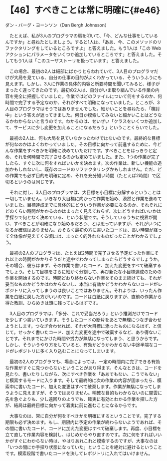# 【46】すべきことは常に明確に{#e46}

<div class="author">ダン・バーグ・ヨーンソン（Dan Bergh Johnsson）</div>

　たとえば、私が3人のプログラマの肩を叩いて、「今、どんな仕事をしているんですか」と尋ねたとしましょう。すると1人は、「ああ、今、このメソッドのリファクタリングをしているところですよ」と答えました。もう1人は「この Web アクションにパラメータをいくつか追加しているところです」と答えました。そしてもう1人は「このユーザストーリを扱っています」と答えました。

　この場合、最初の2人は細部にばかりとらわれていて、3人目のプログラマだけが大局を見ている、自分の仕事の目的がよくわかっている、そういうふうにも見えます。しかし、3人に作業の具体的内容と所要時間を聞いてみると、様子がまったく違ってきたのです。最初の2人は、自分がいま取り組んでいる作業の内容を完全に把握していました。作業ではどのファイルについて何をするのか、何時間で完了する予定なのか、それがすべて明確になっていました。ところが、3人目のプログラマはそうではありませんでした。細かいことを尋ねたら、「検討中」という答えが返ってきました。何日か模索してみないと細かいことはどうなるかわからないと言うのです。わかるのは、せいぜい「クラスをいくつか追加して、サービスに少し変更を加えることになるだろう」ということくらいでした。

　最初の2人は、何も大局を見ていなかったわけではないのです。最終的な目標が何なのかはよくわかっていました。その目標に向かって前進するために、今どんな作業をすべきかを明確に決めていただけです。すべきことをはっきりと定め、それを何時間で完了させるのかも定めていました。また、1つの作業が完了したら、すぐに次に何をすればいいかを決めます。次の作業は、新しい機能の追加かもしれないし、既存のコードのリファクタリングかもしれません。ただ、どの作業でも必ず目的を明確に定め、それを充分短い時間（たとえば2時間）で区切るというのは同じです。

　それに対し、3人目のプログラマは、大目標を小目標に分解するということは一切していません。いきなり大目標に向かって作業を始め、漠然と作業を進めていました。目標達成までに具体的にどういう作業が必要になるのか、それぞれにどのくらい時間がかかるのかはまったく見えておらず、次にどうすればいいかは手探りで何となく決めている、という状態です。そうしているうちに視界が開け、すべきことが明確になり始めるだろう、とは思っていますが、それがいつになるか確信はありません。おそらく最初の方に書いたコードは、長い時間が経って全体像が見えてくる頃には、まったく的外れなものだったことがわかるでしょう。

　最初の2人のプログラマは、たとえば2時間で完了させる予定だった作業にそれ以上の時間がかかりそうだと途中でわかってしまったらどうするでしょうか。その場合、彼らはまず、その作業で書いたコード、加えた変更をすべて破棄するでしょう。そして目標をさらに細かく分割して、再び新たな小目標達成のための作業を開始するのです。時間どおり終わらない作業をそのまま続けても、それが妥当なものかどうかはわからないし、本当に有効かどうかわからないコードがレポジトリに入ってしまうのは良いことではありません。それよりは、いったん作業を白紙に戻した方がいいのです。コードは白紙に戻りますが、直前の作業から得た教訓、ひらめきは頭に残っているはずです。

　3人目のプログラマは、「多分、これで妥当だろう」という推測だけでコードを少しずつ書いていきます。そうしたコードの断片をあとで無理につなぎ合わせようとします。つなぎ合わせれば、それが大目標に添ったものになるはず、と信じて。せっかく書いたコード、加えた変更を途中で破棄するなど、あり得ないことです。それまでにかけた時間や労力が無駄になってしまう、と思うからです。しかし、そういうやり方をしていると、有効かどうかわからない中途半端なコードがレポジトリに多く入り込むことになってしまいます。

　最初の2人のプログラマも、場合によっては、一定の時間内に完了できる有効な作業がすぐに見つからないということがあり得ます。そんなときは、コードを見たり、書いたりしながら、次にすべき作業を「ああでもない、こうでもない」と模索するモードに入ります。そして最終的に次の作業の内容が固まったら、模索中に書いたコード、加えた変更はすべて破棄します。作業が無駄になってしまうように見えますが、そうではありません。明確な目的もわからないのに闇雲に先を急ぐよりも、少し遠回りのようでも、確実に有効とわかる作業を探した方が、結局は最終目標に向かって着実に前に進むことになるからです。

　大事なのは、常に自分が何をすべきかを明確にするということです。完了する期限も必ず決めます。もし、期限内に予定の作業が終わらないようであれば、その間に書いたコード、コードに加えた変更はすべて破棄します。再度、小目標を立て直して作業内容を検討し、はじめからやり直すのです。次に何をすればいいかがすぐにわからない時は、やはりあれこれと模索するのですが、大事なのは「いつの間にか手探り状態になっていた」ということを絶対に避けるということです。模索段階で書いたコードを決してレポジトリに入れてはいけません。
